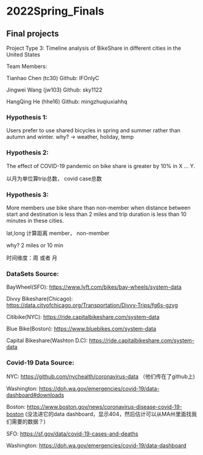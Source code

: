 # 2022Spring_Finals
## Final projects
Project Type 3:  Timeline analysis of BikeShare in different cities in the United States

Team Members:

Tianhao Chen (tc30)    Github: IFOnlyC

Jingwei Wang (jw103)  Github: sky1122

HangQing He (hhe16)  Github: mingzhuqiuxiahhq


### Hypothesis 1:

Users prefer to use shared bicycles in spring and summer rather than autumn and winter.
why? -> weather, holiday, temp


### Hypothesis 2:

The effect of COVID-19 pandemic on bike share is greater by 10% in X ... Y.

以月为单位算trip总数， covid case总数

### Hypothesis 3:

More members use bike share than non-member when distance between start and destination is less than 2 miles and trip duration is less than 10 minutes in these cities.

lat,long 计算距离
member， non-member

why? 2 miles or 10 min

时间维度：周 或者 月

### DataSets Source:

BayWheel(SFO): https://www.lyft.com/bikes/bay-wheels/system-data

Divvy Bikeshare(Chicago): https://data.cityofchicago.org/Transportation/Divvy-Trips/fg6s-gzvg

Citibike(NYC): https://ride.capitalbikeshare.com/system-data

Blue Bike(Boston): https://www.bluebikes.com/system-data

Capital Bikeshare(Washton D.C): https://ride.capitalbikeshare.com/system-data


### Covid-19 Data Source:

NYC: https://github.com/nychealth/coronavirus-data （他们传在了github上)

Washington: https://doh.wa.gov/emergencies/covid-19/data-dashboard#downloads

Boston: https://www.boston.gov/news/coronavirus-disease-covid-19-boston (没法进它的data dashboard，显示404，然后估计可以从MA州里面找我们需要的数据？)

SFO: https://sf.gov/data/covid-19-cases-and-deaths

Washington: https://doh.wa.gov/emergencies/covid-19/data-dashboard
